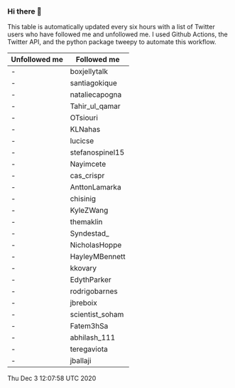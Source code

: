 ### Hi there 👋

This table is automatically updated every six hours with a list of Twitter users who have followed me and unfollowed me. I used Github Actions, the Twitter API, and the python package tweepy to automate this workflow.

| Unfollowed me |  Followed me |
| --- | --- |
|-|boxjellytalk|
|-|santiagokique|
|-|nataliecapogna|
|-|Tahir_ul_qamar|
|-|OTsiouri|
|-|KLNahas|
|-|lucicse|
|-|stefanospinel15|
|-|Nayimcete|
|-|cas_crispr|
|-|AnttonLamarka|
|-|chisinig|
|-|KyleZWang|
|-|themaklin|
|-|Syndestad_|
|-|NicholasHoppe|
|-|HayleyMBennett|
|-|kkovary|
|-|EdythParker|
|-|rodrigobarnes|
|-|jbreboix|
|-|scientist_soham|
|-|Fatem3hSa|
|-|abhilash_111|
|-|teregaviota|
|-|jballaji|
Thu Dec  3 12:07:58 UTC 2020
